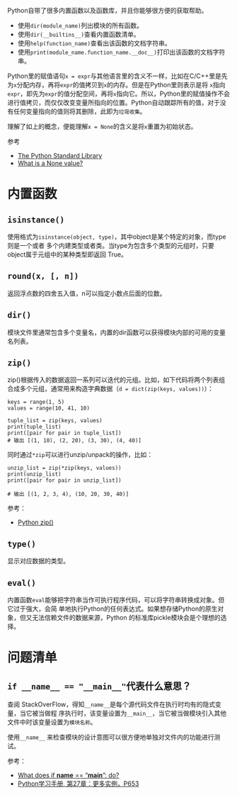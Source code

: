 Python自带了很多内置函数以及函数库，并且你能够很方便的获取帮助。

- 使用`dir(module_name)`列出模块的所有函数。
- 使用`dir(__builtins__)`查看内置函数清单。
- 使用`help(function_name)`查看出该函数的文档字符串。
- 使用`print(module_name.function_name.__doc__)`打印出该函数的文档字符串。

Python里的赋值语句`x = expr`与其他语言里的含义不一样，比如在C/C++里是先为`x`分配内存，再将`expr`的值拷贝到`x`的内存。但是在Python里则表示是将 `x`指向`expr`，即先为`expr`的值分配空间，再将`x`指向它。所以，Python里的赋值操作不会进行值拷贝，而仅仅改变变量所指向的位置。Python自动跟踪所有的值，对于没有任何变量指向的值则将其删除，此即为`垃圾收集`。

理解了如上的概念，便能理解`x = None`的含义是将`x`重置为初始状态。

参考

- [The Python Standard Library](https://docs.python.org/2.7/library/index.html)
- [What is a None value?](https://stackoverflow.com/questions/19473185/what-is-a-none-value#)

# 内置函数

## `isinstance()`

使用格式为`isinstance(object, type)`，其中object是某个特定的对象，而type则是一个或者
多个内建类型或者类。当type为包含多个类型的元组时，只要object属于元组中的某种类型即返回
True。

## `round(x, [, n])`

返回浮点数的四舍五入值，n可以指定小数点后面的位数。


## `dir()`
模块文件里通常包含多个变量名，内置的dir函数可以获得模块内部的可用的变量名列表。

## `zip()`

zip()根据传入的数据返回一系列可以迭代的元组。比如，如下代码将两个列表组合成多个元组，通常用来构造字典数据（`d = dict(zip(keys, values))`）：

```
keys = range(1, 5)
values = range(10, 41, 10)

tuple_list = zip(keys, values)
print(tuple_list)
print([pair for pair in tuple_list])
# 输出 [(1, 10), (2, 20), (3, 30), (4, 40)]
```

同时通过`*zip`可以进行unzip/unpack的操作，比如：

```
unzip_list = zip(*zip(keys, values))
print(unzip_list)
print([pair for pair in unzip_list])

# 输出 [(1, 2, 3, 4), (10, 20, 30, 40)]
```

参考：

- [Python zip()](https://www.programiz.com/python-programming/methods/built-in/zip)

## `type()`

显示对应数据的类型。

## `eval()`

内置函数`eval`能够把字符串当作可执行程序代码，可以将字符串转换成对象。但它过于强大，会简
单地执行Python的任何表达式。如果想存储Python的原生对象，但又无法信赖文件的数据来源，Python
的标准库pickle模块会是个理想的选择。

# 问题清单

## `if __name__ == "__main__"`代表什么意思？

查阅 StackOverFlow，得知`__name__`是每个源代码文件在执行时均有的隐式变量，当它被当做程
序执行时，该变量设置为`__main__`，当它被当做模块引入其他文件中时该变量设置为`模块名称`。

使用`__name__` 来检查模块的设计意图可以很方便地单独对文件内的功能进行测试。

参考：

- [What does if __name__ == “__main__”: do?](https://stackoverflow.com/questions/419163/what-does-if-name-main-do)
- [Python学习手册, 第27章：更多实例，P653]()
